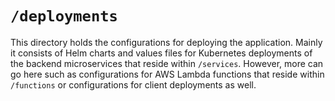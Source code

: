 # `/deployments`

This directory holds the configurations for deploying the application. Mainly it consists of Helm charts and values files for Kubernetes deployments of the backend microservices that reside within `/services`. However, more can go here such as configurations for AWS Lambda functions that reside within `/functions` or configurations for client deployments as well.
